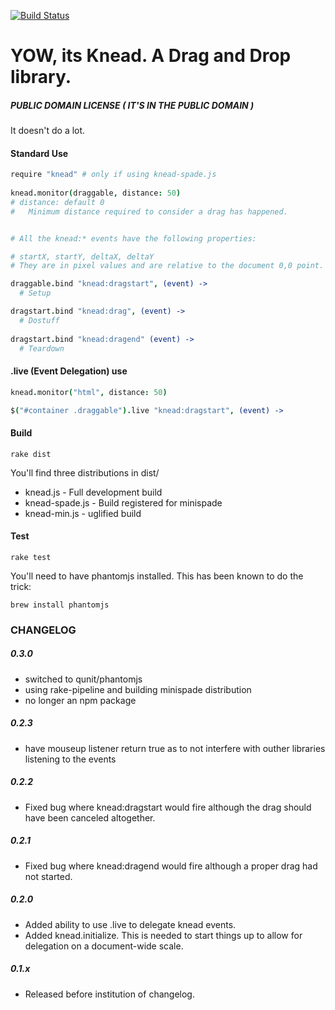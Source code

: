 [![Build Status](https://secure.travis-ci.org/collin/knead.png)](http://travis-ci.org/collin/knead)
# YOW, its Knead. A Drag and Drop library.
##### PUBLIC DOMAIN LICENSE ( IT'S IN THE PUBLIC DOMAIN )

It doesn't do a lot.

#### Standard Use

```coffee
require "knead" # only if using knead-spade.js
    
knead.monitor(draggable, distance: 50) 
# distance: default 0
#   Minimum distance required to consider a drag has happened. 


# All the knead:* events have the following properties:

# startX, startY, deltaX, deltaY
# They are in pixel values and are relative to the document 0,0 point.

draggable.bind "knead:dragstart", (event) ->
  # Setup

dragstart.bind "knead:drag", (event) ->
  # Dostuff
  
dragstart.bind "knead:dragend" (event) ->
  # Teardown
```

#### .live (Event Delegation) use

```coffee
knead.monitor("html", distance: 50)

$("#container .draggable").live "knead:dragstart", (event) ->
```

#### Build

    rake dist

You'll find three distributions in dist/

* knead.js - Full development build
* knead-spade.js - Build registered for minispade
* knead-min.js - uglified build

#### Test

    rake test

You'll need to have phantomjs installed. This has been known to do the trick:

    brew install phantomjs


### CHANGELOG

##### 0.3.0
- switched to qunit/phantomjs
- using rake-pipeline and building minispade distribution
- no longer an npm package

##### 0.2.3
- have mouseup listener return true as to not interfere with outher
  libraries listening to the events

##### 0.2.2
- Fixed bug where knead:dragstart would fire although the drag should have been canceled altogether.

##### 0.2.1
- Fixed bug where knead:dragend would fire although a proper drag had not started.

##### 0.2.0
- Added ability to use .live to delegate knead events.
- Added knead.initialize. This is needed to start things up to allow for delegation on a document-wide scale.

##### 0.1.x
- Released before institution of changelog.

    
